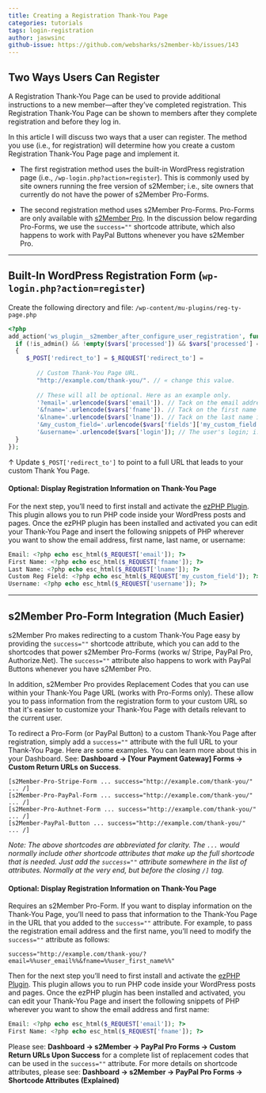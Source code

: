 ```yaml
---
title: Creating a Registration Thank-You Page
categories: tutorials
tags: login-registration
author: jaswsinc
github-issue: https://github.com/websharks/s2member-kb/issues/143
---
```


## Two Ways Users Can Register

A Registration Thank-You Page can be used to provide additional instructions to a new member—after they’ve completed registration. This Registration Thank-You Page can be shown to members after they complete registration and before they log in.

In this article I will discuss two ways that a user can register. The method you use (i.e., for registration) will determine how you create a custom Registration Thank-You Page page and implement it.

<div class="li-margins"></div>

- The first registration method uses the built-in WordPress registration page (i.e., `/wp-login.php?action=register`). This is commonly used by site owners running the free version of s2Member; i.e., site owners that currently do not have the power of s2Member Pro-Forms.

- The second registration method uses s2Member Pro-Forms. Pro-Forms are only available with [s2Member Pro](http://www.s2member.com/pro/). In the discussion below regarding Pro-Forms, we use the `success=""` shortcode attribute, which also happens to work with PayPal Buttons whenever you have s2Member Pro.

---

## Built-In WordPress Registration Form (`wp-login.php?action=register`)

Create the following directory and file:
`/wp-content/mu-plugins/reg-ty-page.php`

```php
<?php
add_action('ws_plugin__s2member_after_configure_user_registration', function($vars = array()) {
  if (!is_admin() && !empty($vars['processed']) && $vars['processed'] === 'yes')
  {
	 $_POST['redirect_to'] = $_REQUEST['redirect_to'] =
	 
	 	// Custom Thank-You Page URL.
	 	"http://example.com/thank-you/". // « change this value.
		
		// These will all be optional. Here as an example only.
		'?email='.urlencode($vars['email']). // Tack on the email address if you like.
		'&fname='.urlencode($vars['fname']). // Tack on the first name if you like.
		'&lname='.urlencode($vars['lname']). // Tack on the last name if you like.
		'&my_custom_field='.urlencode($vars['fields']['my_custom_field']). // A custom field maybe.
		'&username='.urlencode($vars['login']); // The user's login; i.e., their username.
  }
});
```

↑ Update `$_POST['redirect_to']` to point to a full URL that leads to your custom Thank You Page.

#### Optional: Display Registration Information on Thank-You Page

For the next step, you’ll need to first install and activate the [ezPHP Plugin](http://wordpress.org/extend/plugins/ezphp/). This plugin allows you to run PHP code inside your WordPress posts and pages. Once the ezPHP plugin has been installed and activated you can edit your Thank-You Page and insert the following snippets of PHP wherever you want to show the email address, first name, last name, or username:

```php
Email: <?php echo esc_html($_REQUEST['email']); ?>
First Name: <?php echo esc_html($_REQUEST['fname']); ?>
Last Name: <?php echo esc_html($_REQUEST['lname']); ?>
Custom Reg Field: <?php echo esc_html($_REQUEST['my_custom_field']); ?>
Username: <?php echo esc_html($_REQUEST['username']); ?>
```

---

## s2Member Pro-Form Integration (Much Easier)

s2Member Pro makes redirecting to a custom Thank-You Page easy by providing the `success=""` shortcode attribute, which you can add to the shortcodes that power s2Member Pro-Forms (works w/ Stripe, PayPal Pro, Authorize.Net). The `success=""` attribute also happens to work with PayPal Buttons whenever you have s2Member Pro.

In addition, s2Member Pro provides Replacement Codes that you can use within your Thank-You Page URL (works with Pro-Forms only). These allow you to pass information from the registration form to your custom URL so that it's easier to customize your Thank-You Page with details relevant to the current user.

To redirect a Pro-Form (or PayPal Button) to a custom Thank-You Page after registration, simply add a `success=""` attribute with the full URL to your Thank-You Page. Here are some examples. You can learn more about this in your Dashboard. See: **Dashboard → [Your Payment Gateway] Forms → Custom Return URLs on Success**.

```text
[s2Member-Pro-Stripe-Form ... success="http://example.com/thank-you/" ... /]
[s2Member-Pro-PayPal-Form ... success="http://example.com/thank-you/" ... /]
[s2Member-Pro-Authnet-Form ... success="http://example.com/thank-you/" ... /]
[s2Member-PayPal-Button ... success="http://example.com/thank-you/" ... /]
```

_*Note:* The above shortcodes are abbreviated for clarity. The `...` would normally include other shortcode attributes that make up the full shortcode that is needed. Just add the `success=""` attribute somewhere in the list of attributes. Normally at the very end, but before the closing `/]` tag._

#### Optional: Display Registration Information on Thank-You Page

Requires an s2Member Pro-Form. If you want to display information on the Thank-You Page, you’ll need to pass that information to the Thank-You Page in the URL that you added to the `success=""` attribute. For example, to pass the registration email address and the first name, you’ll need to modify the `success=""` attribute as follows:

```text
success="http://example.com/thank-you/?email=%%user_email%%&fname=%%user_first_name%%"
```

Then for the next step you’ll need to first install and activate the [ezPHP Plugin](http://wordpress.org/extend/plugins/ezphp/). This plugin allows you to run PHP code inside your WordPress posts and pages. Once the ezPHP plugin has been installed and activated, you can edit your Thank-You Page and insert the following snippets of PHP wherever you want to show the email address and first name:

```php
Email: <?php echo esc_html($_REQUEST['email']); ?>
First Name: <?php echo esc_html($_REQUEST['fname']); ?>
```

Please see: **Dashboard → s2Member → PayPal Pro Forms → Custom Return URLs Upon Success** for a complete list of replacement codes that can be used in the `success=""` attribute. For more details on shortcode attributes, please see: **Dashboard → s2Member → PayPal Pro Forms → Shortcode Attributes (Explained)**
